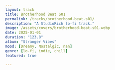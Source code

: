 ```yaml
---
layout: track
title: Brotherhood Beat S01
permalink: /tracks/brotherhood-beat-s01/
description: "A StudioRich lo-fi track."
image: /assets/covers/brotherhood-beat-s01.webp
date: 2025-01-01
duration: "123.8"
album: "Stranger Vibes"
mood: [Dreamy, Nostalgic, nan]
genre: [lo-fi, indie, chill]
featured: true

---
```

